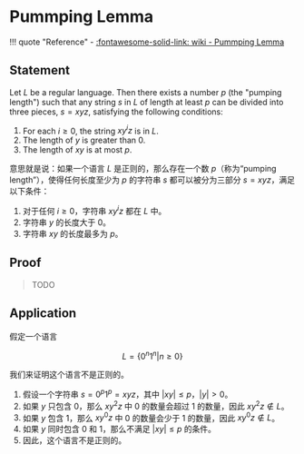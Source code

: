 # Pummping Lemma

!!! quote "Reference"
    - [:fontawesome-solid-link: wiki - Pummping Lemma](https://en.wikipedia.org/wiki/Pumping_lemma_for_regular_languages)

## Statement

Let $L$ be a regular language. Then there exists a number $p$ (the "pumping length") such that any string $s$ in $L$ of length at least $p$ can be divided into three pieces, $s = xyz$, satisfying the following conditions:

1. For each $i \geq 0$, the string $xy^iz$ is in $L$.
2. The length of $y$ is greater than 0.
3. The length of $xy$ is at most $p$.

意思就是说：如果一个语言 $L$ 是正则的，那么存在一个数 $p$（称为“pumping length”），使得任何长度至少为 $p$ 的字符串 $s$ 都可以被分为三部分 $s = xyz$，满足以下条件：

1. 对于任何 $i \geq 0$，字符串 $xy^iz$ 都在 $L$ 中。
2. 字符串 $y$ 的长度大于 0。
3. 字符串 $xy$ 的长度最多为 $p$。

## Proof

> TODO


## Application

假定一个语言

$$
L = \{0^n1^n | n \geq 0\}
$$

我们来证明这个语言不是正则的。

1. 假设一个字符串 $s = 0^p1^p = xyz$，其中 $|xy| \leq p$，$|y| > 0$。
2. 如果 $y$ 只包含 0，那么 $xy^2z$ 中 0 的数量会超过 1 的数量，因此 $xy^2z \notin L$。
3. 如果 $y$ 包含 1，那么 $xy^0z$ 中 0 的数量会少于 1 的数量，因此 $xy^0z \notin L$。
4. 如果 $y$ 同时包含 0 和 1，那么不满足 $|xy| \leq p$ 的条件。
5. 因此，这个语言不是正则的。
